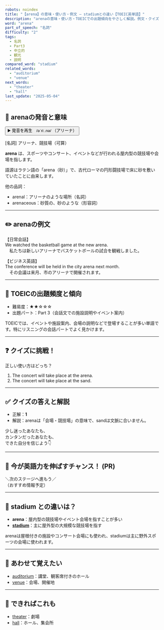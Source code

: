 ```yaml
---
robots: noindex
title: "【arena】の意味・使い方・例文 ― stadiumとの違い【TOEIC英単語】"
description: "arenaの意味・使い方・TOEICでの出題傾向をやさしく解説。例文・クイズ付きでstadiumとの違いもわかりやすく学べます。"
word: "arena"
part_of_speech: "名詞"
difficulty: "2"
tags:
  - 名詞
  - Part3
  - 中立的
  - 観光
  - 説明
compared_word: "stadium"
related_words:
  - "auditorium"
  - "venue"
next_words:
  - "theater"
  - "hall"
last_update: "2025-05-04"
---
```


## 🔰 arenaの発音と意味

<button class="play-audio" onclick="playTTS('arena')">
  <span class="play-audio-main">
    ▶️ 発音を再生　/əˈriː.nə/
  </span>
  <span class="play-audio-sub">
    （アリーナ）
  </span>
</button>

[名詞] アリーナ、競技場（可算）

**arena** は、スポーツやコンサート、イベントなどが行われる屋内型の競技場や会場を指します。

語源はラテン語の「arena（砂）」で、古代ローマの円形闘技場で床に砂を敷いていたことに由来します。

他の品詞：  
- arenal：アリーナのような場所（名詞）
- arenaceous：砂質の、砂のような（形容詞）

---

## ✏️ arenaの例文

【日常会話】  
We watched the basketball game at the new arena.  
　私たちは新しいアリーナでバスケットボールの試合を観戦しました。

【ビジネス英語】  
The conference will be held in the city arena next month.  
　その会議は来月、市のアリーナで開催されます。

---

## 🎯 TOEICの出題頻度と傾向

- 難易度：★★☆☆☆
- 出題パート：Part 3（会話文での施設説明やイベント案内）

TOEICでは、イベントや施設案内、会場の説明などで登場することが多い単語です。特にリスニングの会話パートでよく見かけます。

---

## ❓ クイズに挑戦！

正しい使い方はどっち？

1. The concert will take place at the arena.  
2. The concert will take place at the sand.

---

## ✅ クイズの答えと解説

- 正解：**1**
- 解説：arenaは「会場・競技場」の意味で、sandは文脈に合いません。

少し迷ったあなたも、  
カンタンだったあなたも、  
できた自分を信じよう👇️

---

## 🚀 今が英語力を伸ばすチャンス！ (PR)

<div class="info-center">
＼次のステージへ進もう／<br>  
（おすすめ情報予定）
</div>

---

## 🤔  stadium との違いは？

- **arena**：屋内型の競技場やイベント会場を指すことが多い
- **[stadium](/stadium)**：主に屋外型の大規模な競技場を指す

arenaは屋根付きの施設やコンサート会場にも使われ、stadiumは主に野外スポーツの会場に使われます。

---

## 🧩 あわせて覚えたい

- [auditorium](/auditorium)：講堂、観客席付きのホール
- [venue](/venue)：会場、開催地

---

## 📖 できればこれも

- [theater](/theater)：劇場
- [hall](/hall)：ホール、集会所

<!-- cvid: aid49_bid07 -->
